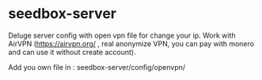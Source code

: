 # seedbox-server

Deluge server config with open vpn file for change your ip.
Work with AirVPN (https://airvpn.org/ , real anonymize VPN, you can pay with monero and can use it without create account).

Add you own file in : seedbox-server/config/openvpn/
